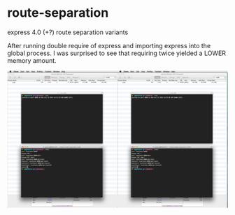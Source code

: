 route-separation
================

express 4.0 (+?) route separation variants 

After running double require of express and importing express into the global process.
I was surprised to see that requiring twice yielded a LOWER memory amount.

![Alt text](/images/v1.png?raw=true "Version 1 Surprise")
